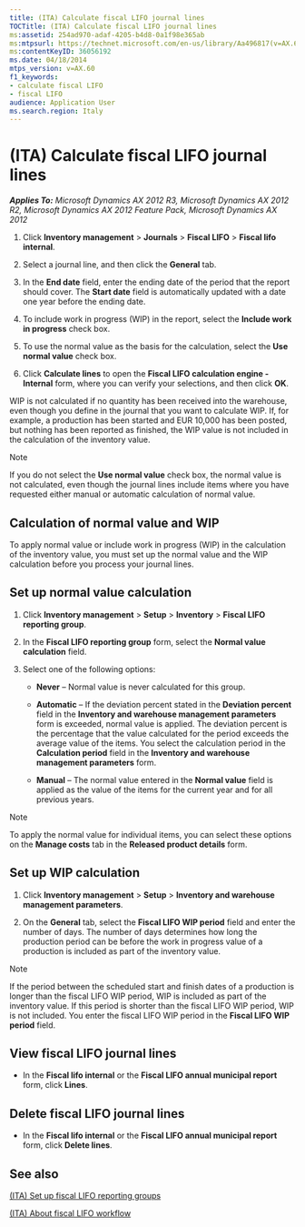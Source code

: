 ```yaml
---
title: (ITA) Calculate fiscal LIFO journal lines
TOCTitle: (ITA) Calculate fiscal LIFO journal lines
ms:assetid: 254ad970-adaf-4205-b4d8-0a1f98e365ab
ms:mtpsurl: https://technet.microsoft.com/en-us/library/Aa496817(v=AX.60)
ms:contentKeyID: 36056192
ms.date: 04/18/2014
mtps_version: v=AX.60
f1_keywords:
- calculate fiscal LIFO
- fiscal LIFO
audience: Application User
ms.search.region: Italy
---
```


# (ITA) Calculate fiscal LIFO journal lines 


_**Applies To:** Microsoft Dynamics AX 2012 R3, Microsoft Dynamics AX 2012 R2, Microsoft Dynamics AX 2012 Feature Pack, Microsoft Dynamics AX 2012_

1.  Click **Inventory management** \> **Journals** \> **Fiscal LIFO** \> **Fiscal lifo internal**.

2.  Select a journal line, and then click the **General** tab.

3.  In the **End date** field, enter the ending date of the period that the report should cover. The **Start date** field is automatically updated with a date one year before the ending date.

4.  To include work in progress (WIP) in the report, select the **Include work in progress** check box.

5.  To use the normal value as the basis for the calculation, select the **Use normal value** check box.

6.  Click **Calculate lines** to open the **Fiscal LIFO calculation engine - Internal** form, where you can verify your selections, and then click **OK**.

WIP is not calculated if no quantity has been received into the warehouse, even though you define in the journal that you want to calculate WIP. If, for example, a production has been started and EUR 10,000 has been posted, but nothing has been reported as finished, the WIP value is not included in the calculation of the inventory value.


> [!NOTE]
> <P>If you do not select the <STRONG>Use normal value</STRONG> check box, the normal value is not calculated, even though the journal lines include items where you have requested either manual or automatic calculation of normal value.</P>



## Calculation of normal value and WIP

To apply normal value or include work in progress (WIP) in the calculation of the inventory value, you must set up the normal value and the WIP calculation before you process your journal lines.

## Set up normal value calculation

1.  Click **Inventory management** \> **Setup** \> **Inventory** \> **Fiscal LIFO reporting group**.

2.  In the **Fiscal LIFO reporting group** form, select the **Normal value calculation** field.

3.  Select one of the following options:
    
      - **Never** – Normal value is never calculated for this group.
    
      - **Automatic** – If the deviation percent stated in the **Deviation percent** field in the **Inventory and warehouse management parameters** form is exceeded, normal value is applied. The deviation percent is the percentage that the value calculated for the period exceeds the average value of the items. You select the calculation period in the **Calculation period** field in the **Inventory and warehouse management parameters** form.
    
      - **Manual** – The normal value entered in the **Normal value** field is applied as the value of the items for the current year and for all previous years.


> [!NOTE]
> <P>To apply the normal value for individual items, you can select these options on the <STRONG>Manage costs</STRONG> tab in the <STRONG>Released product details</STRONG> form.</P>



## Set up WIP calculation

1.  Click **Inventory management** \> **Setup** \> **Inventory and warehouse management parameters**.

2.  On the **General** tab, select the **Fiscal LIFO WIP period** field and enter the number of days. The number of days determines how long the production period can be before the work in progress value of a production is included as part of the inventory value.


> [!NOTE]
> <P>If the period between the scheduled start and finish dates of a production is longer than the fiscal LIFO WIP period, WIP is included as part of the inventory value. If this period is shorter than the fiscal LIFO WIP period, WIP is not included. You enter the fiscal LIFO WIP period in the <STRONG>Fiscal LIFO WIP period</STRONG> field.</P>



## View fiscal LIFO journal lines

  - In the **Fiscal lifo internal** or the **Fiscal LIFO annual municipal report** form, click **Lines**.

## Delete fiscal LIFO journal lines

  - In the **Fiscal lifo internal** or the **Fiscal LIFO annual municipal report** form, click **Delete lines**.

## See also

[(ITA) Set up fiscal LIFO reporting groups](ita-set-up-fiscal-lifo-reporting-groups.md)

[(ITA) About fiscal LIFO workflow](ita-about-fiscal-lifo-workflow.md)

  



